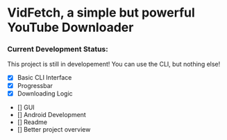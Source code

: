 # VidFetch, a simple but powerful YouTube Downloader

### Current Development Status:

This project is still in developement! You can use the CLI, but nothing else!


- [x] Basic CLI Interface
- [x] Progressbar
- [x] Downloading Logic
- [] GUI
- [] Android Development
- [] Readme
- [] Better project overview
